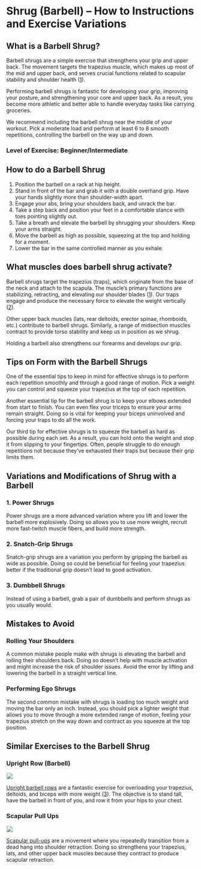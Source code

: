 # Shrug (Barbell) – How to Instructions and Exercise Variations

## What is a Barbell Shrug?

Barbell shrugs are a simple exercise that strengthens your grip and upper back. The movement targets the trapezius muscle, which makes up most of the mid and upper back, and serves crucial functions related to scapular stability and shoulder health ([1](https://www.ncbi.nlm.nih.gov/books/NBK518994/)).

Performing barbell shrugs is fantastic for developing your grip, improving your posture, and strengthening your core and upper back. As a result, you become more athletic and better able to handle everyday tasks like carrying groceries.

We recommend including the barbell shrug near the middle of your workout. Pick a moderate load and perform at least 6 to 8 smooth repetitions, controlling the barbell on the way up and down.

### Level of Exercise: Beginner/Intermediate

## How to do a Barbell Shrug

  1. Position the barbell on a rack at hip height.
  2. Stand in front of the bar and grab it with a double overhand grip. Have your hands slightly more than shoulder-width apart.
  3. Engage your abs, bring your shoulders back, and unrack the bar.
  4. Take a step back and position your feet in a comfortable stance with toes pointing slightly out.
  5. Take a breath and elevate the barbell by shrugging your shoulders. Keep your arms straight.
  6. Move the barbell as high as possible, squeezing at the top and holding for a moment.
  7. Lower the bar in the same controlled manner as you exhale.

## What muscles does barbell shrug activate?

Barbell shrugs target the trapezius (traps), which originate from the base of the neck and attach to the scapula. The muscle’s primary functions are stabilizing, retracting, and elevating our shoulder blades ([1](https://www.ncbi.nlm.nih.gov/books/NBK518994/)). Our traps engage and produce the necessary force to elevate the weight vertically ([2](https://pubmed.ncbi.nlm.nih.gov/12774999/)).

Other upper back muscles (lats, rear deltoids, erector spinae, rhomboids, etc.) contribute to barbell shrugs. Similarly, a range of midsection muscles contract to provide torso stability and keep us in position as we shrug.

Holding a barbell also strengthens our forearms and develops our grip.

## Tips on Form with the Barbell Shrugs

One of the essential tips to keep in mind for effective shrugs is to perform each repetition smoothly and through a good range of motion. Pick a weight you can control and squeeze your trapezius at the top of each repetition.

Another essential tip for the barbell shrug is to keep your elbows extended from start to finish. You can even flex your triceps to ensure your arms remain straight. Doing so is vital for keeping your biceps uninvolved and forcing your traps to do all the work.

Our third tip for effective shrugs is to squeeze the barbell as hard as possible during each set. As a result, you can hold onto the weight and stop it from slipping to your fingertips. Often, people struggle to do enough repetitions not because they’ve exhausted their traps but because their grip limits them. 

## Variations and Modifications of Shrug with a Barbell

### 1\. Power Shrugs

Power shrugs are a more advanced variation where you lift and lower the barbell more explosively. Doing so allows you to use more weight, recruit more fast-twitch muscle fibers, and build more strength.

### 2\. Snatch-Grip Shrugs

Snatch-grip shrugs are a variation you perform by gripping the barbell as wide as possible. Doing so could be beneficial for feeling your trapezius better if the traditional grip doesn’t lead to good activation.

### 3\. Dumbbell Shrugs

Instead of using a barbell, grab a pair of dumbbells and perform shrugs as you usually would.

## Mistakes to Avoid

### Rolling Your Shoulders

A common mistake people make with shrugs is elevating the barbell and rolling their shoulders back. Doing so doesn’t help with muscle activation and might increase the risk of shoulder issues. Avoid the error by lifting and lowering the barbell in a straight vertical line.

### Performing Ego Shrugs

The second common mistake with shrugs is loading too much weight and moving the bar only an inch. Instead, you should pick a lighter weight that allows you to move through a more extended range of motion, feeling your trapezius stretch on the way down and contract as you squeeze at the top position.

## Similar Exercises to the Barbell Shrug

### Upright Row (Barbell)

![](data:image/gif;base64,R0lGODlhAQABAAAAACH5BAEKAAEALAAAAAABAAEAAAICTAEAOw==)![](https://www.hevyapp.com/wp-content/uploads/01211201-Barbell-Upright-Row_Shoulders.jpg)

[Upright barbell rows](https://www.hevyapp.com/exercises/how-to-upright-row-barbell/) are a fantastic exercise for overloading your trapezius, deltoids, and biceps with more weight ([3](https://pubmed.ncbi.nlm.nih.gov/22362088/)). The objective is to stand tall, have the barbell in front of you, and row it from your hips to your chest.

### Scapular Pull Ups

![](data:image/gif;base64,R0lGODlhAQABAAAAACH5BAEKAAEALAAAAAABAAEAAAICTAEAOw==)![](https://pump-app.s3.eu-west-2.amazonaws.com/exercise-assets/06881101-Scapular-Pull-Up_back_small.jpg)

[Scapular pull-ups](https://www.hevyapp.com/exercises/scapular-pull-ups/) are a movement where you repeatedly transition from a dead hang into shoulder retraction. Doing so strengthens your trapezius, lats, and other upper back muscles because they contract to produce scapular retraction.